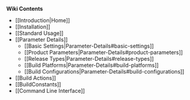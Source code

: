 **Wiki Contents**
* [[Introduction|Home]]
* [[Installation]]
* [[Standard Usage]]
* [[Parameter Details]]
    * [[Basic Settings|Parameter-Details#basic-settings]]
    * [[Product Parameters|Parameter-Details#product-parameters]]
    * [[Release Types|Parameter-Details#release-types]]
    * [[Build Platforms|Parameter-Details#build-platforms]]
    * [[Build Configurations|Parameter-Details#build-configurations]]
* [[Build Actions]]
* [[BuildConstants]]
* [[Command Line Interface]]